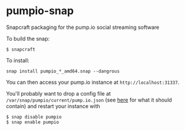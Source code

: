 # pumpio-snap
Snapcraft packaging for the pump.io social streaming software

To build the snap:
```
$ snapcraft
```

To install:
```
snap install pumpio_*_amd64.snap --dangrous
```

You can then access your pump.io instance at `http://localhost:31337`.

You'll probably want to drop a config file at `/var/snap/pumpio/current/pump.io.json` (see [here](https://github.com/pump-io/pump.io#configuration) for what it should contain) and restart your instance with
```
$ snap disable pumpio
$ snap enable pumpio
```
